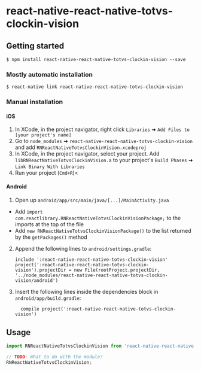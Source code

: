 
# react-native-react-native-totvs-clockin-vision

## Getting started

`$ npm install react-native-react-native-totvs-clockin-vision --save`

### Mostly automatic installation

`$ react-native link react-native-react-native-totvs-clockin-vision`

### Manual installation


#### iOS

1. In XCode, in the project navigator, right click `Libraries` ➜ `Add Files to [your project's name]`
2. Go to `node_modules` ➜ `react-native-react-native-totvs-clockin-vision` and add `RNReactNativeTotvsClockinVision.xcodeproj`
3. In XCode, in the project navigator, select your project. Add `libRNReactNativeTotvsClockinVision.a` to your project's `Build Phases` ➜ `Link Binary With Libraries`
4. Run your project (`Cmd+R`)<

#### Android

1. Open up `android/app/src/main/java/[...]/MainActivity.java`
  - Add `import com.reactlibrary.RNReactNativeTotvsClockinVisionPackage;` to the imports at the top of the file
  - Add `new RNReactNativeTotvsClockinVisionPackage()` to the list returned by the `getPackages()` method
2. Append the following lines to `android/settings.gradle`:
  	```
  	include ':react-native-react-native-totvs-clockin-vision'
  	project(':react-native-react-native-totvs-clockin-vision').projectDir = new File(rootProject.projectDir, 	'../node_modules/react-native-react-native-totvs-clockin-vision/android')
  	```
3. Insert the following lines inside the dependencies block in `android/app/build.gradle`:
  	```
      compile project(':react-native-react-native-totvs-clockin-vision')
  	```


## Usage
```javascript
import RNReactNativeTotvsClockinVision from 'react-native-react-native-totvs-clockin-vision';

// TODO: What to do with the module?
RNReactNativeTotvsClockinVision;
```
  